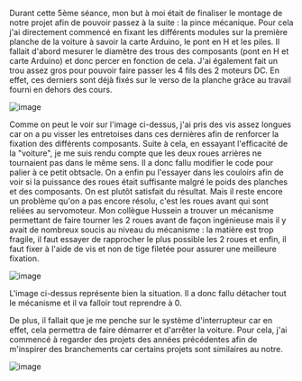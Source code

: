 Durant cette 5ème séance, mon but à moi était de finaliser le montage de notre projet afin de pouvoir passez à la suite : la pince mécanique. Pour cela j'ai directement commencé en fixant les différents modules sur la première planche de la voiture à savoir la carte Arduino, le pont en H et les piles. Il fallait d'abord mesurer le diamètre des trous des composants (pont en H et carte Arduino) et donc percer en fonction de cela. J'ai également fait un trou assez gros pour pouvoir faire passer les 4 fils des 2 moteurs DC. En effet, ces derniers sont déjà fixés sur le verso de la planche grâce au travail fourni en dehors des cours.

![image](https://github.com/hbtounes/projet-Arduino-Bentounes-Cayla/assets/134288995/e528a974-2bd7-425f-beb2-0e7cbeb76f2c)

Comme on peut le voir sur l'image ci-dessus, j'ai pris des vis assez longues car on a pu visser les entretoises dans ces dernières afin de renforcer la fixation des différents composants. Suite à cela, en essayant l'efficacité de la "voiture", je me suis rendu compte que les deux roues arrières ne tournaient pas dans le même sens. Il a donc fallu modifier le code pour palier à ce petit obtsacle. On a enfin pu l'essayer dans les couloirs afin de voir si la puissance des roues était suffisante malgré le poids des planches et des composants. On est plutôt satisfait du résultat. Mais il reste encore un problème qu'on a pas encore résolu, c'est les roues avant qui sont reliées au servomoteur. Mon collègue Hussein a trouver un mécanisme permettant de faire tourner les 2 roues avant de façon ingénieuse mais il y avait de nombreux soucis au niveau du mécanisme : la matière est trop fragile, il faut essayer de rapprocher le plus possible les 2 roues et enfin, il faut fixer à l'aide de vis et non de tige filetée pour assurer une meilleure fixation.

![image](https://github.com/hbtounes/projet-Arduino-Bentounes-Cayla/assets/134288995/be91dc6c-2a99-4945-a97c-e8c9453a2711)

L'image ci-dessus représente bien la situation. Il a donc fallu détacher tout le mécanisme et il va falloir tout reprendre à 0.

De plus, il fallait que je me penche sur le système d'interrupteur  car en effet, cela permettra de faire démarrer et d'arrêter la voiture. Pour cela, j'ai commencé à regarder des projets des années précédentes afin de m'inspirer des branchements car certains projets sont similaires au notre.

![image](https://github.com/hbtounes/projet-Arduino-Bentounes-Cayla/assets/134288995/a3320140-68b9-41dc-a277-42f7fe7baa7c)

